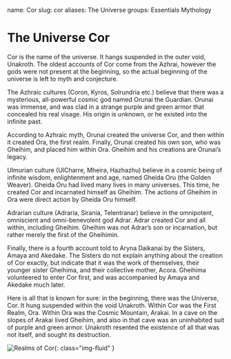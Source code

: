 name: Cor
slug: cor
aliases:
    The Universe
groups:
    Essentials
    Mythology

# The Universe Cor
Cor is the name of the universe. It hangs suspended in the outer void, Unakroth. The oldest accounts of Cor come from the Azhrai, however the gods were not present at the beginning, so the actual beginning of the universe is left to myth and conjecture.

The Azhraic cultures (Coron, Kyros, Solrundria etc.) believe that there was a mysterious, all-powerful cosmic god named Orunai the Guardian. Orunai was immense, and was clad in a strange purple and green armor that concealed his real visage. His origin is unknown, or he existed into the infinite past.

According to Azhraic myth, Orunai created the universe Cor, and then within it created Ora, the first realm. Finally, Orunai created his own son, who was Gheihim, and placed him within Ora. Gheihim and his creations are Orunai’s legacy.

Ulmurian culture (UlCharre, Mheira, Hazhazhu) believe in a cosmic being of infinite wisdom, enlightenment  and age, named Gheida Oru (the Golden Weaver). Gheida Oru had lived many lives in many universes. This time, he created Cor and incarnated himself as Gheihim. The actions of Gheihim in Ora were direct action by Gheida Oru himself.

Adrarian culture (Adraria, Sirania, Telentranar) believe in the omnipotent, omniscient and omni-benevolent god Adrar. Adrar created Cor and all within, including Gheihim. Gheihim was not Adrar’s son or incarnation, but rather merely the first of the Gheihimin.

Finally, there is a fourth account told to Aryna Daikanai by the Sisters, Amaya and Akedake. The Sisters do not explain anything about the creation of Cor exactly, but indicate that it was the work of themselves, their younger sister Gheihima, and their collective mother, Acora. Gheihima volunteered to enter Cor first, and was accompanied by Amaya and Akedake much later.

Here is all that is known for sure: in the beginning, there was the Universe, Cor. It hung suspended within the void Unakroth. Within Cor was the First Realm, Ora. Within Ora was the Cosmic Mountain, Arakai. In a cave on the slopes of Arakai lived Gheihim, and also in that cave was an uninhabited suit of purple and green armor. Unakroth resented the existence of all that was not itself, and sought its destruction.

![Realms of Cor](images/realms-of-cor.png){: class="img-fluid" }
